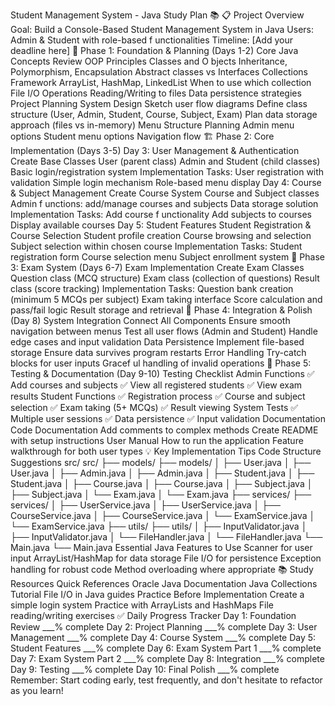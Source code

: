  Student Management System - Java Study Plan 📚
📋 Project Overview
Goal: Build a Console-Based Student Management System in Java Users: Admin & Student
with role-based f
unctionalities Timeline: [Add your deadline here]
🎯 Phase 1: Foundation & Planning (Days 1-2)
Core Java Concepts Review
OOP Principles
Classes and O
bjects
Inheritance, Polymorphism, Encapsulation
Abstract classes vs Interfaces
Collections Framework
ArrayList, HashMap, LinkedList
When to use which collection
File I/O Operations
Reading/Writing to files
Data persistence strategies
Project Planning
System Design
Sketch user flow diagrams
Define class structure (User, Admin, Student, Course, Subject, Exam)
Plan data storage approach (files vs in-memory)
Menu Structure Planning
Admin menu options
Student menu options
Navigation flow
🏗 Phase 2: Core Implementation (Days 3-5)
Day 3: User Management & Authentication
Create Base Classes
User (parent class)
Admin and Student (child classes)
Basic login/registration system
Implementation Tasks:
User registration with validation
Simple login mechanism
Role-based menu display
Day 4: Course & Subject Management
Create Course System
Course and Subject classes
Admin f
unctions: add/manage courses and subjects
Data storage solution
Implementation Tasks:
Add course f
unctionality
Add subjects to courses
Display available courses
Day 5: Student Features
Student Registration & Course Selection
Student profile creation
Course browsing and selection
Subject selection within chosen course
Implementation Tasks:
Student registration form
Course selection menu
Subject enrollment system
📝 Phase 3: Exam System (Days 6-7)
Exam Implementation
Create Exam Classes
Question class (MCQ structure)
Exam class (collection of questions)
Result class (score tracking)
Implementation Tasks:
Question bank creation (minimum 5 MCQs per subject)
Exam taking interface
Score calculation and pass/fail logic
Result storage and retrieval
🔧 Phase 4: Integration & Polish (Day 8)
System Integration
Connect All Components
Ensure smooth navigation between menus
Test all user flows (Admin and Student)
Handle edge cases and input validation
Data Persistence
Implement file-based storage
Ensure data survives program restarts
Error Handling
Try-catch blocks for user inputs
Gracef
ul handling of invalid operations
🧪
Phase 5: Testing & Documentation (Day 9-10)
Testing Checklist
Admin Functions
✅ Add courses and subjects
✅ View all registered students
✅ View exam results
Student Functions
✅ Registration process
✅ Course and subject selection
✅ Exam taking (5+ MCQs)
✅ Result viewing
System Tests
✅ Multiple user sessions
✅ Data persistence
✅ Input validation
Documentation
Code Documentation
Add comments to complex methods
Create README with setup instructions
User Manual
How to run the application
Feature walkthrough for both user types
💡 Key Implementation Tips
Code Structure Suggestions
src/
src/
├── models/
├── models/
│ ├── User.java
│ ├── User.java
│ ├── Admin.java
│ ├── Admin.java
│ ├── Student.java
│ ├── Student.java
│ ├── Course.java
│ ├── Course.java
│ ├── Subject.java
│ ├── Subject.java
│ └── Exam.java
│ └── Exam.java
├── services/
├── services/
│ ├── UserService.java
│ ├── UserService.java
│ ├── CourseService.java
│ ├── CourseService.java
│ └── ExamService.java
│ └── ExamService.java
├── utils/
├── utils/
│ ├── InputValidator.java
│ ├── InputValidator.java
│ └── FileHandler.java
│ └── FileHandler.java
└── Main.java
└── Main.java
Essential Java Features to Use
Scanner for user input
ArrayList/HashMap for data storage
File I/O for persistence
Exception handling for robust code
Method overloading where appropriate
📚 Study Resources
Quick References
Oracle Java Documentation
Java Collections Tutorial
File I/O in Java guides
Practice Before Implementation
Create a simple login system
Practice with ArrayLists and HashMaps
File reading/writing exercises
✅ Daily Progress Tracker
Day 1: Foundation Review ___% complete
Day 2: Project Planning ___% complete
Day 3: User Management ___% complete
Day 4: Course System ___% complete
Day 5: Student Features ___% complete
Day 6: Exam System Part 1 ___% complete
Day 7: Exam System Part 2 ___% complete
Day 8: Integration ___% complete
Day 9: Testing ___% complete
Day 10: Final Polish ___% complete
Remember: Start coding early, test frequently, and don't hesitate to refactor as you learn!
